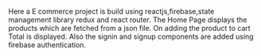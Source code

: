 Here a E commerce project is build using reactjs,firebase,state management library redux and react router.
The Home Page displays the products which are fetched from a json file.
On adding the product to cart Total is displayed.
Also the signin and signup components are added using firebase authentication.
